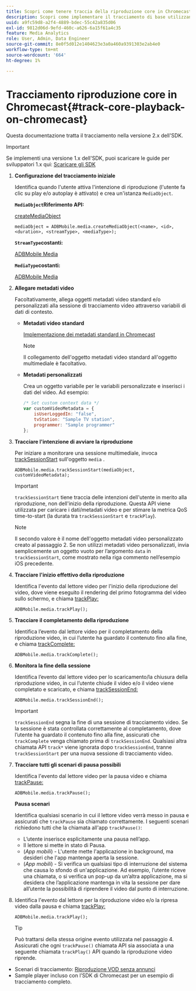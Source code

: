 ```yaml
---
title: Scopri come tenere traccia della riproduzione core in Chromecast
description: Scopri come implementare il tracciamento di base utilizzando Media SDK in Chromecast.
uuid: a9fc59d8-a2f4-4889-bdec-55c42a835d06
exl-id: 9812d06d-9efd-460c-a626-6a15f61a4c35
feature: Media Analytics
role: User, Admin, Data Engineer
source-git-commit: 8e0f5d012e1404623e3a0a460a9391303e2ab4e0
workflow-type: tm+mt
source-wordcount: '664'
ht-degree: 1%

---
```


# Tracciamento riproduzione core in Chromecast{#track-core-playback-on-chromecast}

Questa documentazione tratta il tracciamento nella versione 2.x dell&#39;SDK.

>[!IMPORTANT]
>
>Se implementi una versione 1.x dell&#39;SDK, puoi scaricare le guide per sviluppatori 1.x qui: [Scaricare gli SDK](/help/sdk-implement/download-sdks.md)

1. **Configurazione del tracciamento iniziale**

   Identifica quando l&#39;utente attiva l&#39;intenzione di riproduzione (l&#39;utente fa clic su play e/o autoplay è attivato) e crea un&#39;istanza `MediaObject`.

   **`MediaObject`Riferimento API:**

   [createMediaObject](https://adobe-marketing-cloud.github.io/media-sdks/reference/chromecast/ADBMobile.media.html#.createMediaObject)

   ```
   mediaObject = ADBMobile.media.createMediaObject(<name>, <id>, <duration>, <streamType>, <mediaType>);
   ```

   **`StreamType`costanti:**

   [ADBMobile Media](https://adobe-marketing-cloud.github.io/media-sdks/reference/chromecast/ADBMobile.media.html#.StreamType)

   **`MediaType`costanti:**

   [ADBMobile Media](https://adobe-marketing-cloud.github.io/media-sdks/reference/chromecast/ADBMobile.media.html#.MediaType)

1. **Allegare metadati video**

   Facoltativamente, allega oggetti metadati video standard e/o personalizzati alla sessione di tracciamento video attraverso variabili di dati di contesto.

   * **Metadati video standard**

      [Implementazione dei metadati standard in Chromecast](/help/sdk-implement/track-av-playback/impl-std-metadata/impl-std-metadata-chromecast.md)

      >[!NOTE]
      >
      >Il collegamento dell&#39;oggetto metadati video standard all&#39;oggetto multimediale è facoltativo.

   * **Metadati personalizzati**

      Crea un oggetto variabile per le variabili personalizzate e inserisci i dati del video. Ad esempio:

      ```js
      /* Set custom context data */
      var customVideoMetadata = {
          isUserLoggedIn: "false",
          tvStation: "Sample TV station",
          programmer: "Sample programmer"
      };
      ```

1. **Tracciare l&#39;intenzione di avviare la riproduzione**

   Per iniziare a monitorare una sessione multimediale, invoca [trackSessionStart](https://adobe-marketing-cloud.github.io/media-sdks/reference/chromecast/ADBMobile.media.html#.trackSessionStart) sull&#39;oggetto `media` .

   ```
   ADBMobile.media.trackSessionStart(mediaObject, customVideoMetadata);
   ```

   >[!IMPORTANT]
   >
   >`trackSessionStart` tiene traccia delle intenzioni dell&#39;utente in merito alla riproduzione, non dell&#39;inizio della riproduzione. Questa API viene utilizzata per caricare i dati/metadati video e per stimare la metrica QoS time-to-start (la durata tra `trackSessionStart` e `trackPlay`).

   >[!NOTE]
   >
   >Il secondo valore è il nome dell&#39;oggetto metadati video personalizzato creato al passaggio 2. Se non utilizzi metadati video personalizzati, invia semplicemente un oggetto vuoto per l’argomento `data` in `trackSessionStart`, come mostrato nella riga commento nell’esempio iOS precedente.

1. **Tracciare l&#39;inizio effettivo della riproduzione**

   Identifica l&#39;evento dal lettore video per l&#39;inizio della riproduzione del video, dove viene eseguito il rendering del primo fotogramma del video sullo schermo, e chiama [trackPlay:](https://adobe-marketing-cloud.github.io/media-sdks/reference/chromecast/ADBMobile.media.html#.trackPlay)

   ```
   ADBMobile.media.trackPlay();
   ```

1. **Tracciare il completamento della riproduzione**

   Identifica l’evento dal lettore video per il completamento della riproduzione video, in cui l’utente ha guardato il contenuto fino alla fine, e chiama [trackComplete:](https://adobe-marketing-cloud.github.io/media-sdks/reference/chromecast/ADBMobile.media.html#.trackComplete)

   ```
   ADBMobile.media.trackComplete();
   ```

1. **Monitora la fine della sessione**

   Identifica l’evento dal lettore video per lo scaricamento/la chiusura della riproduzione video, in cui l’utente chiude il video e/o il video viene completato e scaricato, e chiama [trackSessionEnd:](https://adobe-marketing-cloud.github.io/media-sdks/reference/chromecast/ADBMobile.media.html#.trackSessionEnd)

   ```
   ADBMobile.media.trackSessionEnd();
   ```

   >[!IMPORTANT]
   >
   >`trackSessionEnd` segna la fine di una sessione di tracciamento video. Se la sessione è stata controllata correttamente al completamento, dove l’utente ha guardato il contenuto fino alla fine, assicurati che `trackComplete` venga chiamato prima di `trackSessionEnd`. Qualsiasi altra chiamata API `track*` viene ignorata dopo `trackSessionEnd`, tranne `trackSessionStart` per una nuova sessione di tracciamento video.

1. **Tracciare tutti gli scenari di pausa possibili**

   Identifica l&#39;evento dal lettore video per la pausa video e chiama [trackPause:](https://adobe-marketing-cloud.github.io/media-sdks/reference/chromecast/ADBMobile.media.html#.trackPause)

   ```
   ADBMobile.media.trackPause();
   ```

   **Pausa scenari**

   Identifica qualsiasi scenario in cui il lettore video verrà messo in pausa e assicurati che `trackPause` sia chiamato correttamente. I seguenti scenari richiedono tutti che la chiamata all&#39;app `trackPause()`:

   * L’utente inserisce esplicitamente una pausa nell’app.
   * Il lettore si mette in stato di Pausa.
   * (*App mobili*) - L&#39;utente mette l&#39;applicazione in background, ma desideri che l&#39;app mantenga aperta la sessione.
   * (*App mobili*) - Si verifica un qualsiasi tipo di interruzione del sistema che causa lo sfondo di un&#39;applicazione. Ad esempio, l’utente riceve una chiamata, o si verifica un pop-up da un’altra applicazione, ma si desidera che l’applicazione mantenga in vita la sessione per dare all’utente la possibilità di riprendere il video dal punto di interruzione.

1. Identifica l&#39;evento dal lettore per la riproduzione video e/o la ripresa video dalla pausa e chiama [trackPlay:](https://adobe-marketing-cloud.github.io/media-sdks/reference/chromecast/ADBMobile.media.html#.trackComplete)

   ```
   ADBMobile.media.trackPlay();
   ```

   >[!TIP]
   >
   >Può trattarsi della stessa origine evento utilizzata nel passaggio 4. Assicurati che ogni `trackPause()` chiamata API sia associata a una seguente chiamata `trackPlay()` API quando la riproduzione video riprende.

* Scenari di tracciamento: [Riproduzione VOD senza annunci](/help/sdk-implement/tracking-scenarios/vod-no-intrs-details.md)
* Sample player incluso con l’SDK di Chromecast per un esempio di tracciamento completo.
